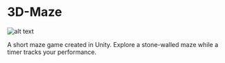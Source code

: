 # 3D-Maze

![alt text](http://beccamiller.space/wp-content/uploads/2018/09/maze.jpg)

A short maze game created in Unity. Explore a stone-walled maze while a timer tracks your performance.

